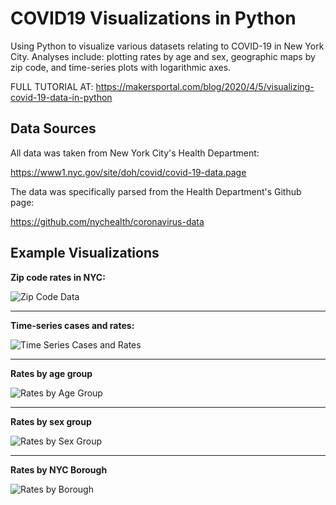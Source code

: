 # COVID19 Visualizations in Python
Using Python to visualize various datasets relating to COVID-19 in New York City. Analyses include: plotting rates by age and sex, geographic maps by zip code, and time-series plots with logarithmic axes.

FULL TUTORIAL AT: https://makersportal.com/blog/2020/4/5/visualizing-covid-19-data-in-python

## Data Sources
All data was taken from New York City's Health Department:

https://www1.nyc.gov/site/doh/covid/covid-19-data.page

The data was specifically parsed from the Health Department's Github page:

https://github.com/nychealth/coronavirus-data

## Example Visualizations
**Zip code rates in NYC:**

![Zip Code Data](https://makersportal.com/s/MODZCTA_in_nyc_COVID19_white.png)

---

**Time-series cases and rates:**

![Time Series Cases and Rates](https://makersportal.com/s/DATE_OF_INTEREST_in_NYC_COVID19_white.png)

---

**Rates by age group**

![Rates by Age Group](https://makersportal.com/s/AGE_GROUP_in_nyc_white.png)

---

**Rates by sex group**

![Rates by Sex Group](https://makersportal.com/s/SEX_GROUP_in_nyc_white.png)

---

**Rates by NYC Borough**

![Rates by Borough](https://makersportal.com/s/COVID_CASE_COUNT_spatial_plot_white.png)
